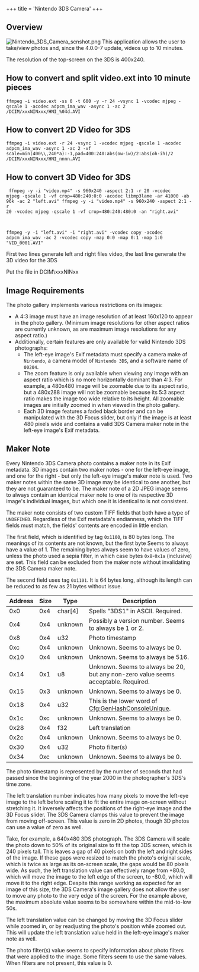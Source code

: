 +++
title = 'Nintendo 3DS Camera'
+++

## Overview

![](Nintendo_3DS_Camera_scnshot.png "Nintendo_3DS_Camera_scnshot.png")
This application allows the user to take/view photos and, since the
4.0.0-7 update, videos up to 10 minutes.

The resolution of the top-screen on the 3DS is 400x240.

## How to convert and split video.ext into 10 minute pieces

```
ffmpeg -i video.ext -ss 0 -t 600 -y -r 24 -vsync 1 -vcodec mjpeg -qscale 1 -acodec adpcm_ima_wav -async 1 -ac 2 /DCIM/xxxNINxxx/HNI_%04d.AVI
```

## How to convert 2D Video for 3DS

```
ffmpeg -i video.ext -r 24 -vsync 1 -vcodec mjpeg -qscale 1 -acodec adpcm_ima_wav -async 1 -ac 2 -vf scale=min(400\\,240*a):-1,pad=400:240:abs(ow-iw)/2:abs(oh-ih)/2 /DCIM/xxxNINxxx/HNI_nnnn.AVI
```

## How to convert 3D Video for 3DS

<code> ffmpeg -y -i "video.mp4" -s 960x240 -aspect 2:1 -r 20 -vcodec
mjpeg -qscale 1 -vf crop=480:240:0:0 -acodec libmp3lame -ar 41000 -ab
96k -ac 2 "left.avi" ffmpeg -y -i "video.mp4" -s 960x240 -aspect 2:1 -r
20 -vcodec mjpeg -qscale 1 -vf crop=480:240:480:0 -an "right.avi"

ffmpeg -y -i "left.avi" -i "right.avi" -vcodec copy -acodec
adpcm_ima_wav -ac 2 -vcodec copy -map 0:0 -map 0:1 -map 1:0
"VID_0001.AVI" </code>

First two lines generate left and right files video, the last line
generate the 3D video for the 3DS

Put the file in DCIM\xxxNINxx

## Image Requirements

The photo gallery implements various restrictions on its images:

- A 4:3 image must have an image resolution of at least 160x120 to
  appear in the photo gallery. (Minimum image resolutions for other
  aspect ratios are currently unknown, as are maximum image resolutions
  for any aspect ratio.)
- Additionally, certain features are only available for valid Nintendo
  3DS photographs:
  - The left-eye image's Exif metadata must specify a camera make of
    `Nintendo`, a camera model of `Nintendo 3DS`, and a software name of
    `00204`.
  - The zoom feature is only available when viewing any image with an
    aspect ratio which is no more horizontally dominant than 4:3. For
    example, a 480x480 image will be zoomable due to its aspect ratio,
    but a 480x288 image will not be zoomable because its 5:3 aspect
    ratio makes the image too wide relative to its height. All zoomable
    images are initially zoomed in when viewed in the photo gallery.
  - Each 3D image features a faded black border and can be manipulated
    with the 3D Focus slider, but only if the image is at least 480
    pixels wide and contains a valid 3DS Camera maker note in the
    left-eye image's Exif metadata.

## Maker Note

Every Nintendo 3DS Camera photo contains a maker note in its Exif
metadata. 3D images contain two maker notes - one for the left-eye
image, and one for the right - but only the left-eye image's maker note
is used. Two maker notes within the same 3D image may be identical to
one another, but they are not guaranteed to be. The maker note of a 2D
JPEG image seems to always contain an identical maker note to one of its
respective 3D image's individual images, but which one it is identical
to is not consistent.

The maker note consists of two custom TIFF fields that both have a type
of `UNDEFINED`. Regardless of the Exif metadata's endianness, which the
TIFF fields must match, the fields' contents are encoded in little
endian.

The first field, which is identified by tag `0x1100`, is 80 bytes long.
The meanings of its contents are not known, but the first byte Seems to
always have a value of 1. The remaining bytes always seem to have values
of zero, unless the photo used a sepia filter, in which case bytes
`0x8`-`0x1a` (inclusive) are set. This field can be excluded from the
maker note without invalidating the 3DS Camera maker note.

The second field uses tag `0x1101`. It is 64 bytes long, although its
length can be reduced to as few as 21 bytes without issue.

| Address | Size | Type      | Description                                                                                |
|---------|------|-----------|--------------------------------------------------------------------------------------------|
| 0x0     | 0x4  | char\[4\] | Spells "3DS1" in ASCII. Required.                                                          |
| 0x4     | 0x4  | unknown   | Possibly a version number. Seems to always be 1 or 2.                                      |
| 0x8     | 0x4  | u32       | Photo timestamp                                                                            |
| 0xc     | 0x4  | unknown   | Unknown. Seems to always be 0.                                                             |
| 0x10    | 0x4  | unknown   | Unknown. Seems to always be 516.                                                           |
| 0x14    | 0x1  | u8        | Unknown. Seems to always be 20, but any non-zero value seems acceptable. Required.         |
| 0x15    | 0x3  | unknown   | Unknown. Seems to always be 0.                                                             |
| 0x18    | 0x4  | u32       | This is the lower word of [Cfg:GenHashConsoleUnique](Cfg:GenHashConsoleUnique "wikilink"). |
| 0x1c    | 0xc  | unknown   | Unknown. Seems to always be 0.                                                             |
| 0x28    | 0x4  | f32       | Left translation                                                                           |
| 0x2c    | 0x4  | unknown   | Unknown. Seems to always be 0.                                                             |
| 0x30    | 0x4  | u32       | Photo filter(s)                                                                            |
| 0x34    | 0xc  | unknown   | Unknown. Seems to always be 0.                                                             |

The photo timestamp is represented by the number of seconds that had
passed since the beginning of the year 2000 in the photographer's 3DS's
time zone.

The left translation number indicates how many pixels to move the
left-eye image to the left before scaling it to fit the entire image
on-screen without stretching it. It inversely affects the positions of
the right-eye image and the 3D Focus slider. The 3DS Camera clamps this
value to prevent the image from moving off-screen. This value is zero in
2D photos, though 3D photos can use a value of zero as well.

Take, for example, a 640x480 3DS photograph. The 3DS Camera will scale
the photo down to 50% of its original size to fit the top 3DS screen,
which is 240 pixels tall. This leaves a gap of 40 pixels on both the
left and right sides of the image. If these gaps were resized to match
the photo's original scale, which is twice as large as its on-screen
scale, the gaps would be 80 pixels wide. As such, the left translation
value can effectively range from +80.0, which will move the image to the
left edge of the screen, to -80.0, which will move it to the right edge.
Despite this range working as expected for an image of this size, the
3DS Camera's image gallery does not allow the user to move any photo to
the very edge of the screen. For the example above, the maximum absolute
value seems to be somewhere within the mid-to-low 50s.

The left translation value can be changed by moving the 3D Focus slider
while zoomed in, or by readjusting the photo's position while zoomed
out. This will update the left translation value held in the left-eye
image's maker note as well.

The photo filter(s) value seems to specify information about photo
filters that were applied to the image. Some filters seem to use the
same values. When filters are not present, this value is 0.